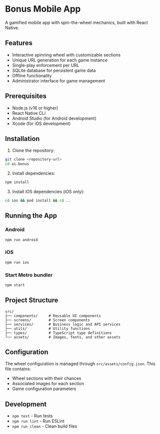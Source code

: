 # Bonus Mobile App

A gamified mobile app with spin-the-wheel mechanics, built with React Native.

## Features

- Interactive spinning wheel with customizable sections
- Unique URL generation for each game instance
- Single-play enforcement per URL
- SQLite database for persistent game data
- Offline functionality
- Administrator interface for game management

## Prerequisites

- Node.js (v16 or higher)
- React Native CLI
- Android Studio (for Android development)
- Xcode (for iOS development)

## Installation

1. Clone the repository:
```bash
git clone <repository-url>
cd ai.bonus
```

2. Install dependencies:
```bash
npm install
```

3. Install iOS dependencies (iOS only):
```bash
cd ios && pod install && cd ..
```

## Running the App

### Android
```bash
npm run android
```

### iOS
```bash
npm run ios
```

### Start Metro bundler
```bash
npm start
```

## Project Structure

```
src/
├── components/     # Reusable UI components
├── screens/        # Screen components
├── services/       # Business logic and API services
├── utils/          # Utility functions
├── types/          # TypeScript type definitions
└── assets/         # Images, fonts, and other assets
```

## Configuration

The wheel configuration is managed through `src/assets/config.json`. This file contains:
- Wheel sections with their chances
- Associated images for each section
- Game configuration parameters

## Development

- `npm test` - Run tests
- `npm run lint` - Run ESLint
- `npm run clean` - Clean build files
